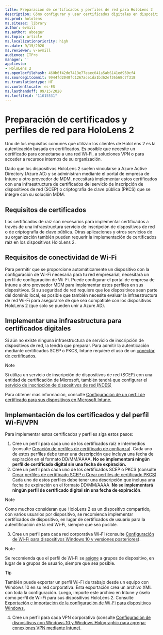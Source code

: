 ```yaml
---
title: Preparación de certificados y perfiles de red para HoloLens 2
description: Cómo configurar y usar certificados digitales en dispositivos HoloLens 2
ms.prod: hololens
ms.sitesec: library
author: evmill
ms.author: aboeger
ms.topic: article
ms.localizationpriority: high
ms.date: 9/15/2020
ms.reviewer: v-evmill
audience: ITPro
manager: ''
appliesto:
- HoloLens 2
ms.openlocfilehash: 460b6f42de7413e77eaec041a5ab6141ed959cf4
ms.sourcegitcommit: 9944fd2040fc1267ace1da1bd62ef36b68c7f318
ms.translationtype: HT
ms.contentlocale: es-ES
ms.lasthandoff: 09/15/2020
ms.locfileid: "11015531"
---
```

# Preparación de certificados y perfiles de red para HoloLens 2

Uno de los requisitos comunes que utilizan los clientes de HoloLens 2 es la autenticación basada en certificados. Es posible que necesite un certificado para conectarse a una red Wi-Fi, a soluciones VPN o para acceder a recursos internos de su organización.

Dado que los dispositivos HoloLens 2 suelen vincularse a Azure Active Directory (Azure AD) y se administran mediante el portal de empresa de Intune u otro proveedor de MDM, necesitará implementar estos certificados con una infraestructura de certificados del servicio de inscripción de dispositivos de red (SCEP) o criptografía de clave pública (PKCS) que se integre con su solución MDM.

## Requisitos de certificados
Los certificados de raíz son necesarios para implementar certificados a través de una infraestructura servicio de inscripción de dispositivos de red o de criptografía de clave pública. Otras aplicaciones y otros servicios de su organización también pueden requerir la implementación de certificados raíz en los dispositivos HoloLens 2. 

## Requisitos de conectividad de Wi-Fi
Para permitir que se proporcione automáticamente un dispositivo con la configuración de Wi-Fi necesaria para tu red empresarial, necesitará un perfil de configuración de Wi-Fi. Puede configurar el portal de empresa de Intune u otro proveedor MDM para implementar estos perfiles en sus dispositivos. Si su seguridad de red requiere que los dispositivos sean parte del dominio local, es posible que también necesite evaluar la infraestructura de red Wi-Fi para asegurarse de que sea compatible con los dispositivos HoloLens 2 (que solo se pueden unir a Azure AD).

## Implementar una infraestructura para certificados digitales
Si aún no existe ninguna infraestructura de servicio de inscripción de dispositivos de red, la tendrá que preparar. Para admitir la autenticación mediante certificados SCEP o PKCS, Intune requiere el uso de un [conector de certificados](https://docs.microsoft.com/mem/intune/protect/certificate-connectors).

> [!NOTE]
> Si utiliza un servicio de inscripción de dispositivos de red (SCEP) con una entidad de certificación de Microsoft, también tendrá que configurar el [servicio de inscripción de dispositivos de red (NDES)](https://docs.microsoft.com/mem/intune/protect/certificates-scep-configure#set-up-ndes)

Para obtener más información, consulte [Configuración de un perfil de certificado para sus dispositivos en Microsoft Intune.](https://docs.microsoft.com/intune/certificates-configure)

## Implementación de los certificados y del perfil Wi-Fi/VPN
Para implementar estos certificados y perfiles siga estos pasos:
1.  Cree un perfil para cada uno de los certificados raíz e intermedios (consulte [Creación de perfiles de certificado de confianza](https://docs.microsoft.com/intune/protect/certificates-configure#create-trusted-certificate-profiles)). Cada uno de estos perfiles debe tener una descripción que incluya una fecha de expiración en el formato DD/MM/AAAA. **No se implementará ningún perfil de certificado digital sin una fecha de expiración.**
1.  Cree un perfil para cada uno de los certificados SCEP o PKCS (consulte [Crear perfiles de certificado SCEP o Crear perfiles de certificado PKCS](https://docs.microsoft.com/intune/protect/certficates-pfx-configure#create-a-pkcs-certificate-profile)). Cada uno de estos perfiles debe tener una descripción que incluya una fecha de expiración en el formato DD/MM/AAAA. **No se implementará ningún perfil de certificado digital sin una fecha de expiración.**

> [!NOTE]
> Como muchos consideran que HoloLens 2 es un dispositivo compartido, con varios usuarios por dispositivo, se recomienda implementar certificados de dispositivo, en lugar de certificados de usuario para la autentificación de la red Wi-Fi, siempre que sea posible.

3.  Cree un perfil para cada red corporativa Wi-Fi (consulte [Configuración de Wi-Fi para dispositivos Windows 10 y versiones posteriores](https://docs.microsoft.com/intune/wi-fi-settings-windows)). 
> [!NOTE]
> Se recomienda que el perfil de Wi-Fi se [asigne](https://docs.microsoft.com/mem/intune/configuration/device-profile-assign) a grupos de dispositivo, en lugar de a grupos de usuario, siempre que sea posible. 

> [!TIP]
> También puede exportar un perfil Wi-Fi de trabajo desde un equipo con Windows 10 en su red corporativa. Esta exportación crea un archivo XML con toda la configuración. Luego, importe este archivo en Intune y úselo como perfil de Wi-Fi para sus dispositivos HoloLens 2. Consulte [Exportación e importación de la configuración de Wi-Fi para dispositivos Windows.](https://docs.microsoft.com/mem/intune/configuration/wi-fi-settings-import-windows-8-1)

4.  Cree un perfil para cada VPN corporativo (consulte [Configuración de dispositivos con Windows 10 y Windows Holographic para agregar conexiones VPN mediante Intune](https://docs.microsoft.com/intune/vpn-settings-windows-10)).




